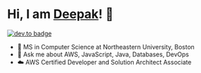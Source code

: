 # Hi, I am [Deepak](https://deepak-kumar.netlify.app/)! :wave:
[![dev.to badge](https://img.shields.io/badge/linkedin-deepak-%230177B5?style=flat&logo=linkedin)](https://www.linkedin.com/in/deepak-kumar-bb1810115/)
   * 🏫 MS in Computer Science  at Northeastern University, Boston 
   * 💬 Ask me about AWS, JavaScript, Java, Databases, DevOps
   * :cloud:  AWS Certified Developer and Solution Architect Associate
